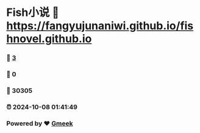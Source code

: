 # Fish小说 :link: https://fangyujunaniwi.github.io/fishnovel.github.io 
### :page_facing_up: [3](https://fangyujunaniwi.github.io/fishnovel.github.io/tag.html) 
### :speech_balloon: 0 
### :hibiscus: 30305 
### :alarm_clock: 2024-10-08 01:41:49 
### Powered by :heart: [Gmeek](https://github.com/Meekdai/Gmeek)
